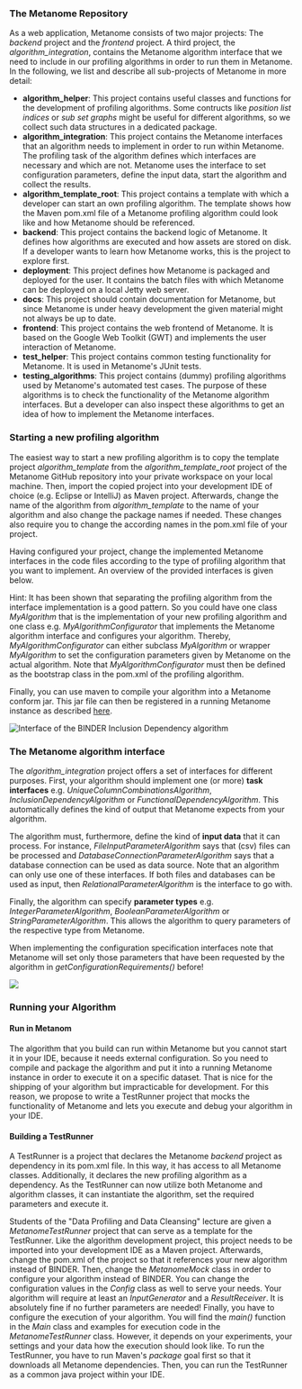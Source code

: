 ### The Metanome Repository
As a web application, Metanome consists of two major projects: The _backend_ project and the _frontend_ project. A third project, the _algorithm_integration_, contains the Metanome algorithm interface that we need to include in our profiling algorithms in order to run them in Metanome. In the following, we list and describe all sub-projects of Metanome in more detail:

* **algorithm_helper**: This project contains useful classes and functions for the development of profiling algorithms. Some contructs like _position list indices_ or _sub set graphs_ might be useful for different algorithms, so we collect such data structures in a dedicated package.
* **algorithm_integration**: This project contains the Metanome interfaces that an algorithm needs to implement in order to run within Metanome. The profiling task of the algorithm defines which interfaces are necessary and which are not. Metanome uses the interface to set configuration parameters, define the input data, start the algorithm and collect the results.
* **algorithm_template_root**: This project contains a template with which a developer can start an own profiling algorithm. The template shows how the Maven pom.xml file of a Metanome profiling algorithm could look like and how Metanome should be referenced. 
* **backend**: This project contains the backend logic of Metanome. It defines how algorithms are executed and how assets are stored on disk. If a developer wants to learn how Metanome works, this is the project to explore first.
* **deployment**: This project defines how Metanome is packaged and deployed for the user. It contains the batch files with which Metanome can be deployed on a local Jetty web server.
* **docs**: This project should contain documentation for Metanome, but since Metanome is under heavy development the given material might not always be up to date.
* **frontend**: This project contains the web frontend of Metanome. It is based on the Google Web Toolkit (GWT) and implements the user interaction of Metanome.
* **test_helper**: This project contains common testing functionality for Metanome. It is used in Metanome's JUnit tests.
* **testing_algorithms**: This project contains (dummy) profiling algorithms used by Metanome's automated test cases. The purpose of these algorithms is to check the functionality of the Metanome algorithm interfaces. But a developer can also inspect these algorithms to get an idea of how to implement the Metanome interfaces. 

### Starting a new profiling algorithm
The easiest way to start a new profiling algorithm is to copy the template project _algorithm_template_ from the _algorithm_template_root_ project of the Metanome GitHub repository into your private workspace on your local machine. Then, import the copied project into your development IDE of choice (e.g. Eclipse or IntelliJ) as Maven project. Afterwards, change the name of the algorithm from _algorithm_template_ to the name of your algorithm and also change the package names if needed. These changes also require you to change the according names in the pom.xml file of your project.

Having configured your project, change the implemented Metanome interfaces in the code files according to the type of profiling algorithm that you want to implement. An overview of the provided interfaces is given below. 

Hint: It has been shown that separating the profiling algorithm from the interface implementation is a good pattern. So you could have one class _MyAlgorithm_ that is the implementation of your new profiling algorithm and one class e.g. _MyAlgorithmConfigurator_ that implements the Metanome algorithm interface and configures your algorithm. Thereby, _MyAlgorithmConfigurator_ can either subclass _MyAlgorithm_ or wrapper _MyAlgorithm_ to set the configuration parameters given by Metanome on the actual algorithm. Note that _MyAlgorithmConfigurator_ must then be defined as the bootstrap class in the pom.xml of the profiling algorithm.

Finally, you can use maven to compile your algorithm into a Metanome conform jar. This jar file can then be registered in a running Metanome instance as described [here](https://github.com/HPI-Information-Systems/Metanome/wiki/Metanome-User-Guide).

![Interface of the BINDER Inclusion Dependency algorithm](https://hpi.de/fileadmin/hpi/FG_Naumann/projekte/repeatability/DataProfiling/Metanome/interface.png)

### The Metanome algorithm interface
The _algorithm_integration_ project offers a set of interfaces for different purposes. First, your algorithm should implement one (or more) **task interfaces** e.g. _UniqueColumnCombinationsAlgorithm_,  _InclusionDependencyAlgorithm_ or _FunctionalDependencyAlgorithm_. This automatically defines the kind of output that Metanome expects from your algorithm. 

The algorithm must, furthermore, define the kind of **input data** that it can process. For instance, _FileInputParameterAlgorithm_ says that (csv) files can be processed and _DatabaseConnectionParameterAlgorithm_ says that a database connection can be used as data source. Note that an algorithm can only use one of these interfaces. If both files and databases can be used as input, then _RelationalParameterAlgorithm_ is the interface to go with.

Finally, the algorithm can specify **parameter types** e.g. _IntegerParameterAlgorithm_, _BooleanParameterAlgorithm_ or _StringParameterAlgorithm_. This allows the algorithm to query parameters of the respective type from Metanome. 

When implementing the configuration specification interfaces note that Metanome will set only those parameters that have been requested by the algorithm in _getConfigurationRequirements()_ before!

![](https://github.com/HPI-Information-Systems/Metanome/wiki/algorithm_types.png)

### Running your Algorithm

#### Run in Metanom 
The algorithm that you build can run within Metanome but you cannot start it in your IDE, because it needs external configuration. So you need to compile and package the algorithm and put it into a running Metanome instance in order to execute it on a specific dataset. That is nice for the shipping of your algorithm but impracticable for development. For this reason, we propose to write a TestRunner project that mocks the functionality of Metanome and lets you execute and debug your algorithm in your IDE.

#### Building a TestRunner
A TestRunner is a project that declares the Metanome _backend_ project as dependency in its pom.xml file. In this way, it has access to all Metanome classes. Additionally, it declares the new profiling algorithm as a dependency. As the TestRunner can now utilize both Metanome and algorithm classes, it can instantiate the algorithm, set the required parameters and execute it. 

Students of the "Data Profiling and Data Cleansing" lecture are given a _MetanomeTestRunner_ project that can serve as a template for the TestRunner. Like the algorithm development project, this project needs to be imported into your development IDE as a Maven project. Afterwards, change the pom.xml of the project so that it references your new algorithm instead of BINDER. Then, change the _MetanomeMock_ class in order to configure your algorithm instead of BINDER. You can change the configuration values in the _Config_ class as well to serve your needs. Your algorithm will require at least an _InputGenerator_ and a _ResultReceiver_. It is absolutely fine if no further parameters are needed! Finally, you have to configure the execution of your algorithm. You will find the _main()_ function in the _Main_ class and examples for execution code in the _MetanomeTestRunner_ class. However, it depends on your experiments, your settings and your data how the execution should look like. To run the TestRunner, you have to run Maven's _package_ goal first so that it downloads all Metanome dependencies. Then, you can run the TestRunner as a common java project within your IDE.

